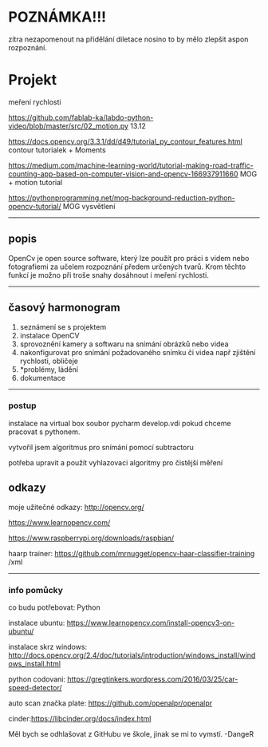 # POZNÁMKA!!!
zítra nezapomenout na přidělání diletace nosino to by mělo zlepšit aspon rozpoznání.

# Projekt
meření rychlosti

https://github.com/fablab-ka/labdo-python-video/blob/master/src/02_motion.py 13.12

https://docs.opencv.org/3.3.1/dd/d49/tutorial_py_contour_features.html contour tutorialek + Moments

https://medium.com/machine-learning-world/tutorial-making-road-traffic-counting-app-based-on-computer-vision-and-opencv-166937911660 MOG + motion tutorial

https://pythonprogramming.net/mog-background-reduction-python-opencv-tutorial/ MOG vysvětlení

---
## popis
OpenCv je open source software, který lze použít pro práci s videm nebo fotografiemi za učelem rozpoznání předem určených tvarů. Krom těchto funkcí je možno při troše snahy dosáhnout i meření rychlosti.

---
## časový harmonogram
  1. seznámení se s projektem
  2. instalace OpenCV
  3. sprovoznění kamery a softwaru na snímání obrázků nebo videa
  4. nakonfigurovat pro snímání požadovaného snímku či videa např zjištění rychlosti, obličeje
  5. *problémy, ládění
  6. dokumentace
  
---
### postup
instalace na virtual box soubor pycharm develop.vdi pokud chceme pracovat s pythonem.

vytvořil jsem algoritmus pro snímání pomocí subtractoru

potřeba upravit  a použít vyhlazovaci algoritmy pro čistější měření

## odkazy
moje užitečné odkazy: http://opencv.org/

https://www.learnopencv.com/

https://www.raspberrypi.org/downloads/raspbian/

haarp trainer: https://github.com/mrnugget/opencv-haar-classifier-training /xml
  
  
--- 
### info pomůcky
co budu potřebovat: Python

instalace ubuntu: https://www.learnopencv.com/install-opencv3-on-ubuntu/

instalace skrz windows: http://docs.opencv.org/2.4/doc/tutorials/introduction/windows_install/windows_install.html

python codovani: https://gregtinkers.wordpress.com/2016/03/25/car-speed-detector/

auto scan značka plate: https://github.com/openalpr/openalpr

cinder:https://libcinder.org/docs/index.html



Měl bych se odhlašovat z GitHubu ve škole, jinak se mi to vymstí. -DangeR
